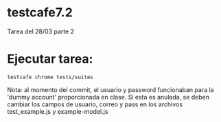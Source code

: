 # testcafe7.2
Tarea del 28/03 parte 2

# Ejecutar tarea:

`testcafe chrome tests/suites`


Nota: al momento del commit, el usuario y password funcionaban para la 'dummy account' proporcionada en clase.
Si esta es anulada, se deben cambiar los campos de usuario, correo y pass en los archivos test_example.js y example-model.js
